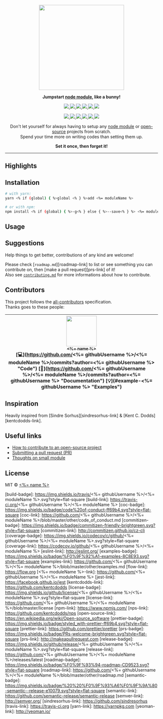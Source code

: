 <p align="center">
  <img src="https://cdn.shopify.com/s/files/1/0185/5092/products/nature-0006_large.png" width="280" />
</p>

<p align="center">
  <strong>Jumpstart <a href="https://nodejs.org/api/modules.html#modules_modules">node module</a>, like a bunny!</strong>
</p>

<p align="center">
  <a href="https://www.npmjs.com/package/<%- moduleName %>">
    <img src="https://img.shields.io/npm/v/<%- moduleName %>.svg?style=flat-square" />
  </a>
  <a href="https://travis-ci.org/<%- githubUsername %>/<%- moduleName %>">
    <img src="https://img.shields.io/travis/<%- githubUsername %>/<%- moduleName %>/master.svg?style=flat-square" />
  </a>
  <a href="https://codecov.io/github/<%- githubUsername %>/<%- moduleName %>">
    <img src="https://img.shields.io/codecov/c/github/<%- githubUsername %>/<%- moduleName %>.svg?style=flat-square" />
  </a>
  <a href="https://david-dm.org/<%- githubUsername %>/<%- moduleName %>">
    <img src="https://david-dm.org/<%- githubUsername %>/<%- moduleName %>.svg?style=flat-square" />
  </a>
  <a href="https://github.com/prettier/prettier">
    <img src="https://img.shields.io/badge/styled_with-prettier-ff69b4.svg?style=flat-square" />
  </a>
  <a href="https://github.com/<%- githubUsername %>/<%- moduleName %>/blob/master/license">
    <img src="https://img.shields.io/github/license/<%- githubUsername %>/<%- moduleName %>.svg?style=flat-square" />
  </a>
</p>
<p align="center">
  <a href="https://github.com/semantic-release/semantic-release">
    <img src="https://img.shields.io/badge/%20%20%F0%9F%93%A6%F0%9F%9A%80-semantic--release-e10079.svg?style=flat-square" />
  </a>
  <a href="http://commitizen.github.io/cz-cli">
    <img src="https://img.shields.io/badge/commitizen-friendly-brightgreen.svg?style=flat-square" />
  </a>
  <a href="http://makeapullrequest.com">
    <img src="https://img.shields.io/badge/PRs-welcome-brightgreen.svg?style=flat-square" />
  </a>
  <a href="https://github.com/<%- githubUsername %>/<%- moduleName %>/blob/master/other/code_of_conduct.md">
    <img src="https://img.shields.io/badge/code%20of-conduct-ff69b4.svg?style=flat-square" />
  </a>
  <a href="https://github.com/<%- githubUsername %>/<%- moduleName %>/blob/master/other/roadmap.md">
    <img src="https://img.shields.io/badge/%F0%9F%93%94-roadmap-CD9523.svg?style=flat-square" />
  </a>
  <a href="https://github.com/<%- githubUsername %>/<%- moduleName %>/blob/master/other/examples.md">
    <img src="https://img.shields.io/badge/%F0%9F%92%A1-examples-8C8E93.svg?style=flat-square" />
  </a>
</p>

<p align="center">
  Don't let yourself for always having to setup any <a href="https://www.npmjs.com/">node module</a> or <a href="https://en.wikipedia.org/wiki/Open-source_software">open-source</a> projects from scratch.<br />
  Spend your time more on writing codes than setting them up.
</p>

<p align="center"><strong>Set it once, then forget it!</strong></p>

---


## Highlights


## Installation

```sh
# with yarn:
yarn <% if (global) { %>global <% } %>add <%= moduleName %>

# or with npm: 
npm install <% if (global) { %>-g<% } else { %>--save<% } %> <%= moduleName %>
```


## Usage


## Suggestions

Help things to get better, contributions of any kind are welcome!

Please check [`roadmap.md`][roadmap-link] to list or see something you can contribute on, then [make a pull request][prs-link] of it!<br />
Also see [`contributing.md`](./contributing.md) for more informations about how to contribute.


## Contributors

This project follows the [all-contributors][all-contributors-link] specification.<br />
Thanks goes to these people:

<!-- ALL-CONTRIBUTORS-LIST:START - Do not remove or modify this section -->
| [<img src="https://avatars2.githubusercontent.com/u/22868432?v=3" width="100px;"/><br /><sub><%= name %></sub>](<%= website %>)<br />[💻](https://github.com/<%= githubUsername %>/<%= moduleName %>/commits?author=<%= githubUsername %> "Code") [📖](https://github.com/<%= githubUsername %>/<%= moduleName %>/commits?author=<%= githubUsername %> "Documentation") [💡](#example-<%= githubUsername %> "Examples") |
| :---: |
<!-- ALL-CONTRIBUTORS-LIST:END -->


## Inspiration

Heavily inspired from [Sindre Sorhus][sindresorhus-link] & [Kent C. Dodds][kentcdodds-link].


## Useful links

- [How to contribute to an open-source project](https://egghead.io/series/how-to-contribute-to-an-open-source-project-on-github)
- [Submitting a pull request (PR)](https://github.com/angular/angular/blob/master/CONTRIBUTING.md#-submitting-a-pull-request-pr)
- [Thoughts on small module](https://github.com/sindresorhus/ama/issues/10#issuecomment-117766328)


## License

MIT &copy; [<%= name %>](<%= website %>)


[all-contributors-link]: https://github.com/kentcdodds/all-contributors
[angular-conventions-link]: https://docs.google.com/document/d/1QrDFcIiPjSLDn3EL15IJygNPiHORgU1_OOAqWjiDU5Y/edit
[babel-link]: https://babeljs.io
[build-badge]: https://img.shields.io/travis/<%= githubUsername %>/<%= moduleName %>.svg?style=flat-square
[build-link]: https://travis-ci.org/<%= githubUsername %>/<%= moduleName %>
[coc-badge]: https://img.shields.io/badge/code%20of-conduct-ff69b4.svg?style=flat-square
[coc-link]: https://github.com/<%= githubUsername %>/<%= moduleName %>/blob/master/other/code_of_conduct.md
[commitizen-badge]: https://img.shields.io/badge/commitizen-friendly-brightgreen.svg?style=flat-square
[commitizen-link]: http://commitizen.github.io/cz-cli
[coverage-badge]: https://img.shields.io/codecov/c/github/<%= githubUsername %>/<%= moduleName %>.svg?style=flat-square
[coverage-link]: https://codecov.io/github/<%= githubUsername %>/<%= moduleName %>
[eslint-link]: http://eslint.org/
[examples-badge]: https://img.shields.io/badge/%F0%9F%92%A1-examples-8C8E93.svg?style=flat-square
[examples-link]: https://github.com/<%= githubUsername %>/<%= moduleName %>/blob/master/other/examples.md
[flow-link]: https://flow.org
[<%= moduleName %>-link]: https://github.com/<%= githubUsername %>/<%= moduleName %>
[jest-link]: https://facebook.github.io/jest
[kentcdodds-link]: https://github.com/kentcdodds
[license-badge]: https://img.shields.io/github/license/<%= githubUsername %>/<%= moduleName %>.svg?style=flat-square
[license-link]: https://github.com/<%= githubUsername %>/<%= moduleName %>/blob/master/license
[npm-link]: https://www.npmjs.com/
[nps-link]: https://github.com/kentcdodds/nps
[open-source-link]: https://en.wikipedia.org/wiki/Open-source_software
[prettier-badge]: https://img.shields.io/badge/styled_with-prettier-ff69b4.svg?style=flat-square
[prettier-link]: https://github.com/prettier/prettier
[prs-badge]: https://img.shields.io/badge/PRs-welcome-brightgreen.svg?style=flat-square
[prs-link]: http://makeapullrequest.com
[release-badge]: https://img.shields.io/github/release/<%= githubUsername %>/<%= moduleName %>.svg?style=flat-square
[release-link]: https://github.com/<%= githubUsername %>/<%= moduleName %>/releases/latest
[roadmap-badge]: https://img.shields.io/badge/%F0%9F%93%94-roadmap-CD9523.svg?style=flat-square
[roadmap-link]: https://github.com/<%= githubUsername %>/<%= moduleName %>/blob/master/other/roadmap.md
[semantic-badge]: https://img.shields.io/badge/%20%20%F0%9F%93%A6%F0%9F%9A%80-semantic--release-e10079.svg?style=flat-square
[semantic-link]: https://github.com/semantic-release/semantic-release
[semver-link]: http://semver.org/
[sindresorhus-link]: https://github.com/sindresorhus
[travis-link]: https://travis-ci.org
[yarn-link]: https://yarnpkg.com
[yeoman-link]: http://yeoman.io/
